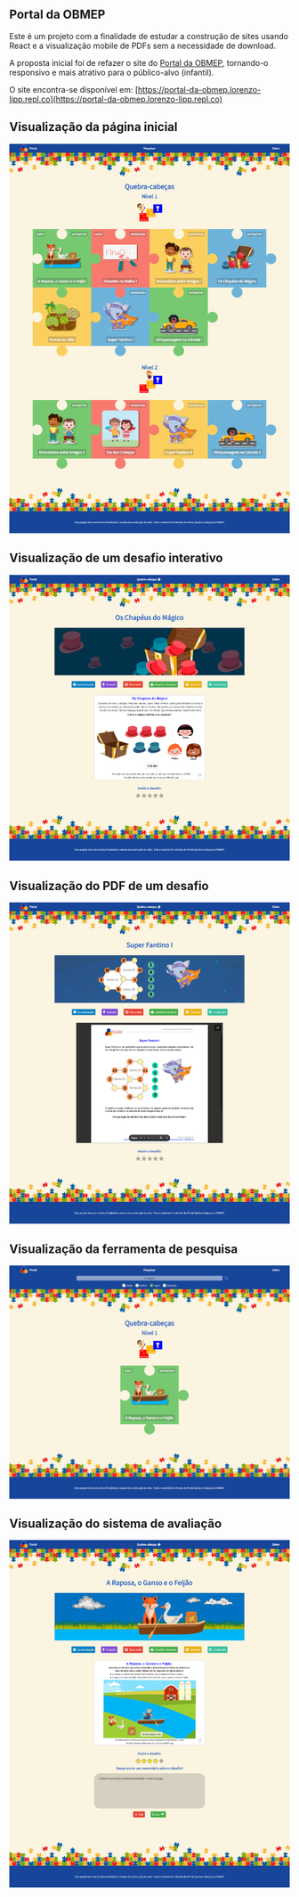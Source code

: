 ## Portal da OBMEP

Este é um projeto com a finalidade de estudar a construção de sites usando React e a visualização mobile de PDFs sem a necessidade de download.

A proposta inicial foi de refazer o site do [Portal da OBMEP](https://portaldaobmep.impa.br/index.php/modulo/index?a=4), tornando-o responsivo e mais atrativo para o público-alvo (infantil).

O site encontra-se disponível em: [https://portal-da-obmep.lorenzo-lipp.repl.co](https://portal-da-obmep.lorenzo-lipp.repl.co)

## Visualização da página inicial
![image](./images/preview-1.png)

## Visualização de um desafio interativo
![image](./images/preview-2.png)

## Visualização do PDF de um desafio
![image](./images/preview-3.png)

## Visualização da ferramenta de pesquisa
![image](./images/preview-4.png)

## Visualização do sistema de avaliação
![image](./images/preview-5.png)